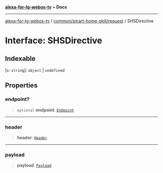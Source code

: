 [**alexa-for-lg-webos-tv**](../../../../README.md) • **Docs**

***

[alexa-for-lg-webos-tv](../../../../modules.md) / [common/smart-home-skill/request](../README.md) / SHSDirective

# Interface: SHSDirective

## Indexable

 \[`x`: `string`\]: `object` \| `undefined`

## Properties

### endpoint?

> `optional` **endpoint**: [`Endpoint`](../namespaces/SHSDirective/interfaces/Endpoint.md)

***

### header

> **header**: [`Header`](../namespaces/SHSDirective/interfaces/Header.md)

***

### payload

> **payload**: [`Payload`](../namespaces/SHSDirective/interfaces/Payload.md)

